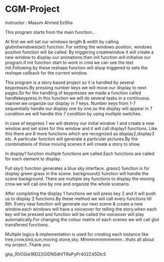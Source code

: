 # CGM-Project
Instructor :  Masum Ahmed EeSha


This  program starts from the main function…

At first we will set our windows length & width by calling glutinitwindowsize() function.
For setting the windows position,  windows position function will be called.
By triggering createwindow it will create a new window to display our animations.then init function will initialise our program.if init function start to work in cmd  we can see the text init.Following by these reshape function will alsop triggered to sets the reshape callback for the current window.



This program is a story based project so it is handled by several keypresses.By pressing number keys we will move our display to next pages.So for the handling of keypresses we made a function called handlekeypress.In this function we will do several tasks in a continuous manner.we organize our display in 7 keys. Number keys from 1-7 sequentially handle our display one by one.so the display will appear in 7 condition.we will handle this 7 condition by using multiple switches.

In case of keypress 1 we will destroy our initial window 1 and create a new window and set sizes for this window and it will call display1 functions. Like this there are 8 more functions which are recognized as display2,display3 etc.
A particular function will generate a particular pictures.By the combinations of those moving scenes it will create a story to show.

In display1 function multiple functions are called.Each functions are called for each element to display.

Full sky() function generates a blue sky interface.
grass() function is for display green grass in the scene.
background() function will handle the scene background.
There are multiple sky functions to display the moving crow.we will call one by one and organize the whole scenario.

After completing the display 1 functions we will press key 2 and it will push us to display 2 functions.By these method we will call every functions till 8th.
Every new function will generate our next scene & create a new window.each windows will have a voiceover for telling the story.when each key will be pressed and function will be called the voiceover will play automatically.For changing the colour matrix of each scenes we will call glut transferred functions.

Multiple logics & implementation is used for creating each instance like tree,crow,bird,sun,moving stone,sky.
Mmmmmmmmmmm…thats all about my project..Thank you 

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


